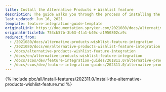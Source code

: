```yaml
---
title: Install the Alternative Products + Wishlist feature
description: The guide walks you through the process of installing the Alternative products and Wishlist features into the project.
last_updated: Jun 16, 2021
template: feature-integration-guide-template
originalLink: https://documentation.spryker.com/2021080/docs/alternative-products-wishlist-feature-integration
originalArticleId: 753cb57b-3b63-4fa1-b40c-a1950802ca9c
redirect_from:
  - /2021080/docs/alternative-products-wishlist-feature-integration
  - /2021080/docs/en/alternative-products-wishlist-feature-integration
  - /docs/alternative-products-wishlist-feature-integration
  - /docs/en/alternative-products-wishlist-feature-integration
  - /docs/scos/dev/feature-integration-guides/201811.0/alternative-products-wishlist-feature-integration.html
  - /docs/scos/dev/feature-integration-guides/202311.0/alternative-products-wishlist-feature-integration.html
---
```


{% include pbc/all/install-features/202311.0/install-the-alternative-products-wishlist-feature.md %} <!-- To edit, see /_includes/pbc/all/install-features/202311.0/install-the-alternative-products-wishlist-feature.md -->
